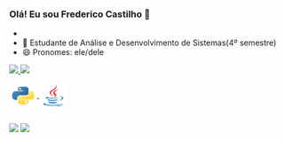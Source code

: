 ### Olá! Eu sou Frederico Castilho 👋

- 
- 🌱 Estudante de Análise e Desenvolvimento de Sistemas(4º semestre)
- 😄 Pronomes: ele/dele


 <div>
  <a href="https://www.linkedin.com/in/mario-frederico-leit%C3%A3o-de-castilho/">
  <img height="180em" src="https://github-readme-stats.vercel.app/api?username=fredericocastilho&show_icons=true&theme=dracula&include_all_commits=true&count_private=true"/>
  <img height="180em" src="https://github-readme-stats.vercel.app/api/top-langs/?username=fredericocastilho&layout=compact&langs_count=7&theme=dracula"/>
</div>

</div>
<div style="display: inline_block"><br>
 
  <img align="center" alt="Rafa-Python" height="40" width="50" src="https://raw.githubusercontent.com/devicons/devicon/master/icons/python/python-original.svg">
  <img align="center" alt="Rafa-Csharp" height="40" width="50" src="https://raw.githubusercontent.com/devicons/devicon/master/icons/java/java-original.svg">
</div>

  ##
 
<div> 
 
  <a href = "mailto:fredericocastilho@hotmail.com"><img src="https://img.shields.io/badge/Microsoft_Outlook-0078D4?style=for-the-badge&logo=microsoft-outlook&logoColor=white" target="_blank"></a>
  <a href="https://www.linkedin.com/in/mario-frederico-leit%C3%A3o-de-castilho-8b15b920b/" target="_blank"><img src="https://img.shields.io/badge/-LinkedIn-%230077B5?style=for-the-badge&logo=linkedin&logoColor=white" target="_blank"></a> 
  
 
</div>

